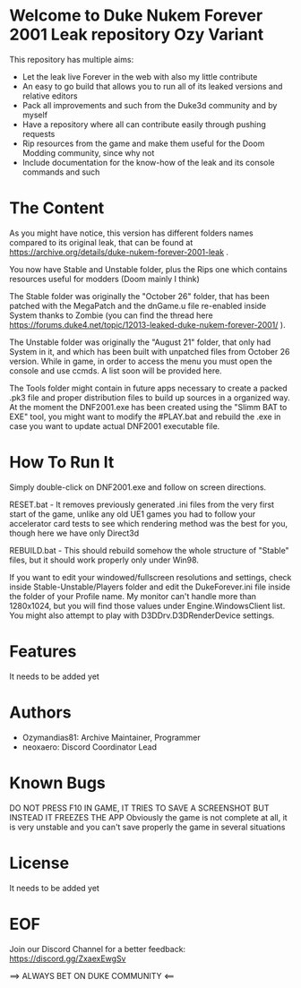 # Welcome to Duke Nukem Forever 2001 Leak repository Ozy Variant #

This repository has multiple aims:

- Let the leak live Forever in the web with also my little contribute
- An easy to go build that allows you to run all of its leaked versions and relative editors
- Pack all improvements and such from the Duke3d community and by myself
- Have a repository where all can contribute easily through pushing requests
- Rip resources from the game and make them useful for the Doom Modding community, since why not
- Include documentation for the know-how of the leak and its console commands and such

# The Content #

As you might have notice, this version has different folders names compared to its original leak, that can be found at https://archive.org/details/duke-nukem-forever-2001-leak . 

You now have Stable and Unstable folder, plus the Rips one which contains resources useful for modders (Doom mainly I think)

The Stable folder was originally the "October 26" folder, that has been patched with the MegaPatch and the dnGame.u file re-enabled inside System thanks to Zombie (you can find the thread here https://forums.duke4.net/topic/12013-leaked-duke-nukem-forever-2001/ ).

The Unstable folder was originally the "August 21" folder, that only had System in it, and which has been built with unpatched files from October 26 version. While in game, in order to access the menu you must open the console and use ccmds. A list soon will be provided here.

The Tools folder might contain in future apps necessary to create a packed .pk3 file and proper distribution files to build up sources in a organized way. At the moment the DNF2001.exe has been created using the "Slimm BAT to EXE" tool, you might want to modify the #PLAY.bat and rebuild the .exe in case you want to update actual DNF2001 executable file.

# How To Run It #

Simply double-click on DNF2001.exe and follow on screen directions.

RESET.bat - It removes previously generated .ini files from the very first start of the game, unlike any old UE1 games you had 
to follow your accelerator card tests to see which rendering method was the best for you, though here we have only Direct3d

REBUILD.bat - This should rebuild somehow the whole structure of "Stable" files, but it should work properly only under Win98.

If you want to edit your windowed/fullscreen resolutions and settings, check inside Stable-Unstable/Players folder and edit the
DukeForever.ini file inside the folder of your Profile name. My monitor can't handle more than 1280x1024, but you will find those
values under Engine.WindowsClient list. You might also attempt to play with D3DDrv.D3DRenderDevice settings.

# Features #

It needs to be added yet

# Authors #

- Ozymandias81: Archive Maintainer, Programmer
- neoxaero: Discord Coordinator Lead

# Known Bugs #

DO NOT PRESS F10 IN GAME, IT TRIES TO SAVE A SCREENSHOT BUT INSTEAD IT FREEZES THE APP
Obviously the game is not complete at all, it is very unstable and you can't save properly the game in several situations

# License #

It needs to be added yet

# EOF #

Join our Discord Channel for a better feedback: https://discord.gg/ZxaexEwgSv

==> ALWAYS BET ON DUKE COMMUNITY <==